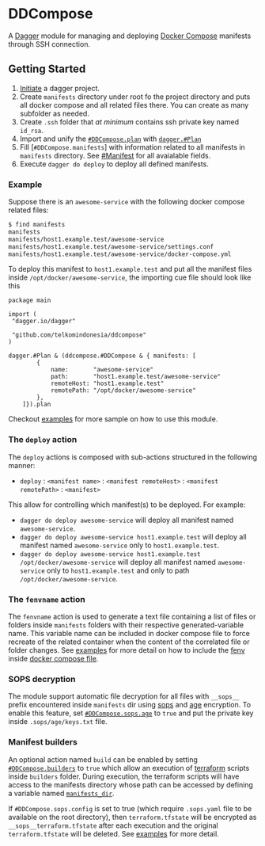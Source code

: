 # DDCompose

A [Dagger](https://dagger.io/) module for managing and deploying [Docker Compose](https://docs.docker.com/compose/) manifests through SSH connection.

## Getting Started

1. [Initiate](https://docs.dagger.io/1239/making-reusable-package#create-the-base-dagger-project) a dagger project.
1. Create `manifests` directory under root fo the project directory and puts all docker compose and all related files there. You can create as many subfolder as needed.
1. Create `.ssh` folder that _at minimum_ contains ssh private key named `id_rsa`.
1. Import and unify the [`#DDCompose.plan`](./ddcompose.cue#L15) with [`dagger.#Plan`](https://docs.dagger.io/1202/plan)
1. Fill [`#DDCompose.manifests`] with information related to all manifests in `manifests` directory. See [#Manifest](./input.cue#L8) for all avaialable fields.
1. Execute `dagger do deploy` to deploy all defined manifests.

### Example

Suppose there is an `awesome-service` with the following docker compose related files:

```bash
$ find manifests 
manifests
manifests/host1.example.test/awesome-service
manifests/host1.example.test/awesome-service/settings.conf
manifests/host1.example.test/awesome-service/docker-compose.yml
```

To deploy this manifest to `host1.example.test` and put all the manifest files inside `/opt/docker/awesome-service`, the importing cue file should look like this

```cue
package main

import (
 "dagger.io/dagger"

 "github.com/telkomindonesia/ddcompose"
)

dagger.#Plan & (ddcompose.#DDCompose & { manifests: [
        {   
            name:       "awesome-service"
            path:       "host1.example.test/awesome-service"
            remoteHost: "host1.example.test"
            remotePath: "/opt/docker/awesome-service"
        },
    ]}).plan
```

Checkout [examples](./examples/) for more sample on how to use this module.

### The `deploy` action

The `deploy` actions is composed with sub-actions structured in the following manner:

- `deploy` : `<manifest name>` : `<manifest remoteHost>` : `<manifest remotePath>` : `<manifest>`

This allow for controlling which manifest(s) to be deployed. For example:

- `dagger do deploy awesome-service` will deploy all manifest named `awesome-service`.
- `dagger do deploy awesome-service host1.example.test` will deploy all manifest named `awesome-service` only to `host1.example.test`.
- `dagger do deploy awesome-service host1.example.test /opt/docker/awesome-service` will deploy all manifest named `awesome-service` only to `host1.example.test` and only to path `/opt/docker/awesome-service`.

### The `fenvname` action

The `fenvname` action is used to generate a text file containing a list of files or folders inside `manifests` folders with their respective generated-variable name. This variable name can be included in docker compose file to force recreate of the related container when the content of the correlated file or folder changes. See [examples](./examples/simple-with-builders/manifests/service/) for more detail on how to include the [fenv](./examples/simple-with-builders/_output/fenv.txt) inside [docker compose file](./examples/simple-with-builders/manifests/service/docker-compose.yml#L6).

### SOPS decryption

The module support automatic file decryption for all files with `__sops__` prefix encountered inside `manifests` dir using [sops](https://github.com/mozilla/sops) and [age](https://github.com/FiloSottile/age) encryption. To enable this feature, set [`#DDCompose.sops.age`](./ddcompose.cue#L11) to `true` and put the private key inside `.sops/age/keys.txt` file.

### Manifest builders

An optional action named `build` can be enabled by setting [`#DDCompose.builders`](./ddcompose.cue#L13) to `true` which allow an execution of [terraform](https://github.com/hashicorp/terraform) scripts inside `builders` folder. During execution, the terraform scripts will have access to the manifests directory whose path can be accessed by defining a variable named [`manifests_dir`](./terraform.cue#L75).

If `#DDCompose.sops.config` is set to true (which require `.sops.yaml` file to be available on the root directory), then `terraform.tfstate` will be encrypted as `__sops__terraform.tfstate` after each execution and the original `terraform.tfstate` will be deleted. See [examples](./examples/simple-with-builders/builders/) for more detail.
